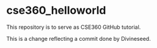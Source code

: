 # cse360_helloworld
This repository is to serve as CSE360 GitHub tutorial.

This is a change reflecting a commit done by Divineseed.
